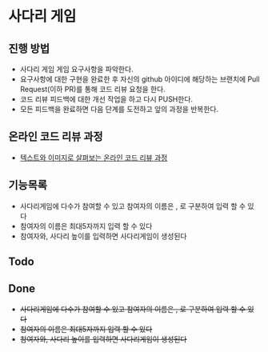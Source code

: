 # 사다리 게임
## 진행 방법
* 사다리 게임 게임 요구사항을 파악한다.
* 요구사항에 대한 구현을 완료한 후 자신의 github 아이디에 해당하는 브랜치에 Pull Request(이하 PR)를 통해 코드 리뷰 요청을 한다.
* 코드 리뷰 피드백에 대한 개선 작업을 하고 다시 PUSH한다.
* 모든 피드백을 완료하면 다음 단계를 도전하고 앞의 과정을 반복한다.

## 온라인 코드 리뷰 과정
* [텍스트와 이미지로 살펴보는 온라인 코드 리뷰 과정](https://github.com/nextstep-step/nextstep-docs/tree/master/codereview)

## 기능목록
* 사다리게임에 다수가 참여할 수 있고 참여자의 이름은 , 로 구분하여 입력 할 수 있다
* 참여자의 이름은 최대5자까지 입력 할 수 있다
* 참여자와, 사다리 높이를 입력하면 사다리게임이 생성된다

## Todo

## Done
* ~~사다리게임에 다수가 참여할 수 있고 참여자의 이름은 , 로 구분하여 입력 할 수 있다~~
* ~~참여자의 이름은 최대5자까지 입력 할 수 있다~~
* ~~참여자와, 사다리 높이를 입력하면 사다리게임이 생성된다~~
